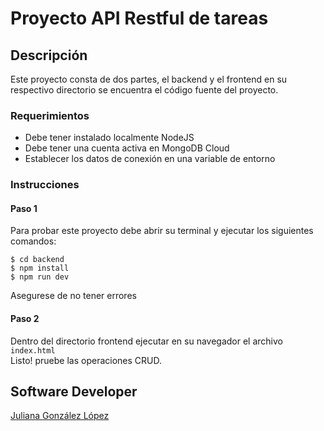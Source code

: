 # Proyecto API Restful de tareas
## Descripción
Este proyecto consta de dos partes, el backend y el frontend en su respectivo 
directorio se encuentra el código fuente del proyecto.
### Requerimientos
* Debe tener instalado localmente NodeJS
* Debe tener una cuenta activa en MongoDB Cloud
* Establecer los datos de conexión en una variable de entorno
### Instrucciones
#### Paso 1
Para probar este proyecto debe abrir su terminal y ejecutar los siguientes comandos:
```
$ cd backend
$ npm install
$ npm run dev
```
Asegurese de no tener errores
#### Paso 2
Dentro del directorio frontend ejecutar en su navegador el archivo ```index.html```  
Listo! pruebe las operaciones CRUD.
## Software Developer
[Juliana González López]()
